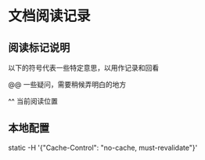 # 文档阅读记录

## 阅读标记说明

以下的符号代表一些特定意思，以用作记录和回看

@@ 一些疑问，需要稍候弄明白的地方

^^ 当前阅读位置

## 本地配置

static -H '{"Cache-Control": "no-cache, must-revalidate"}'